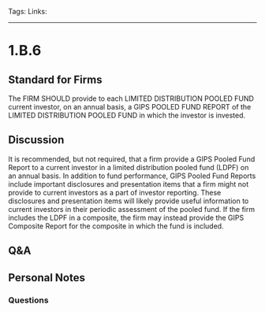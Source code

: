 Tags:
Links: 
___
# 1.B.6
## Standard for Firms
The FIRM SHOULD provide to each LIMITED DISTRIBUTION POOLED FUND current investor, on an annual basis, a GIPS POOLED FUND REPORT of the LIMITED DISTRIBUTION POOLED FUND in which the investor is invested.
## Discussion
It is recommended, but not required, that a firm provide a GIPS Pooled Fund Report to a current investor in a limited distribution pooled fund (LDPF) on an annual basis. In addition to fund performance, GIPS Pooled Fund Reports include important disclosures and presentation items that a firm might not provide to current investors as a part of investor reporting. These disclosures and presentation items will likely provide useful information to current investors in their periodic assessment of the pooled fund. If the firm includes the LDPF in a composite, the firm may instead provide the GIPS Composite Report for the composite in which the fund is included.
## Q&A

## Personal Notes

### Questions
